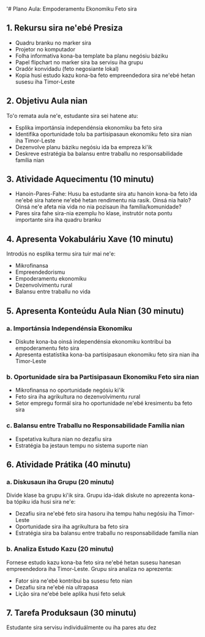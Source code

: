 '# Plano Aula: Empoderamentu Ekonomiku Feto sira

## 1. Rekursu sira ne'ebé Presiza

- Quadru branku no marker sira
- Projetor no komputador
- Folha informativa kona-ba template ba planu negósiu báziku
- Papel flipchart no marker sira ba servisu iha grupu
- Oradór konvidadu (feto negosiante lokal)
- Kopia husi estudo kazu kona-ba feto empreendedora sira ne'ebé hetan susesu iha Timor-Leste

## 2. Objetivu Aula nian

To'o remata aula ne'e, estudante sira sei hatene atu:
- Esplika importánsia independénsia ekonomiku ba feto sira
- Identifika oportunidade tolu ba partisipasaun ekonomiku feto sira nian iha Timor-Leste
- Dezenvolve planu báziku negósiu ida ba empreza ki'ik 
- Deskreve estratégia ba balansu entre traballu no responsabilidade família nian

## 3. Atividade Aquecimentu (10 minutu)

- Hanoin-Pares-Fahe: Husu ba estudante sira atu hanoin kona-ba feto ida ne'ebé sira hatene ne'ebé hetan rendimentu nia rasik. Oinsá nia halo? Oinsá ne'e afeta nia vida no nia pozisaun iha família/komunidade?
- Pares sira fahe sira-nia ezemplu ho klase, instrutór nota pontu importante sira iha quadru branku

## 4. Apresenta Vokabuláriu Xave (10 minutu)

Introdús no esplika termu sira tuir mai ne'e:
- Mikrofinansa
- Empreendedorismu
- Empoderamentu ekonomiku
- Dezenvolvimentu rural
- Balansu entre traballu no vida

## 5. Apresenta Konteúdu Aula Nian (30 minutu)

### a. Importánsia Independénsia Ekonomiku
- Diskute kona-ba oinsá independénsia ekonomiku kontribui ba empoderamentu feto sira
- Apresenta estatístika kona-ba partisipasaun ekonomiku feto sira nian iha Timor-Leste

### b. Oportunidade sira ba Partisipasaun Ekonomiku Feto sira nian
- Mikrofinansa no oportunidade negósiu ki'ik
- Feto sira iha agrikultura no dezenvolvimentu rural
- Setor empregu formál sira ho oportunidade ne'ebé kresimentu ba feto sira

### c. Balansu entre Traballu no Responsabilidade Família nian
- Espetativa kultura nian no dezafiu sira
- Estratégia ba jestaun tempu no sistema suporte nian

## 6. Atividade Prátika (40 minutu)

### a. Diskusaun iha Grupu (20 minutu)
Divide klase ba grupu ki'ik sira. Grupu ida-idak diskute no aprezenta kona-ba tópiku ida husi sira ne'e:
- Dezafiu sira ne'ebé feto sira hasoru iha tempu hahu negósiu iha Timor-Leste
- Oportunidade sira iha agrikultura ba feto sira
- Estratégia sira ba balansu entre traballu no responsabilidade família nian

### b. Analiza Estudo Kazu (20 minutu)
Fornese estudo kazu kona-ba feto sira ne'ebé hetan susesu hanesan empreendedora iha Timor-Leste. Grupu sira analiza no aprezenta:
- Fator sira ne'ebé kontribui ba susesu feto nian
- Dezafiu sira ne'ebé nia ultrapasa
- Lição sira ne'ebé bele aplika husi feto seluk 

## 7. Tarefa Produksaun (30 minutu)

Estudante sira servisu individuálmente ou iha pares atu dez